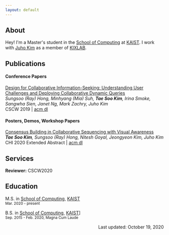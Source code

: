 ```yaml
---
layout: default
---
```


## About

Hey! I'm a Master's student in the [School of Computing](https://cs.kaist.ac.kr/) at [KAIST](https://www.kaist.ac.kr/). I work with [Juho Kim](https://juhokim.com/) as a member of [KIXLAB](https://www.kixlab.org/).

## Publications

#### Conference Papers

[Design for Collaborative Information-Seeking: Understanding User Challenges and Deploying Collaborative Dynamic Queries](https://kixlab.github.io/website-files/2019/cscw2019-ComeTogether-paper.pdf)  
_Sungsoo (Ray) Hong, Minhyang (Mia) Suh, **Tae Soo Kim**, Irina Smoke, Sangwha Sien, Janet Ng, Mark Zachry, Juho Kim_  
CSCW 2019 | [acm dl](https://dl.acm.org/doi/10.1145/3359208)

#### Posters, Demos, Workshop Papers

[Consensus Building in Collaborative Sequencing with Visual Awareness](https://kixlab.github.io/website-files/2020/chi2020-lbw-CoSeq-paper.pdf)  
_**Tae Soo Kim**, Sungsoo (Ray) Hong, Nitesh Goyal, Jeongyeon Kim, Juho Kim_  
CHI 2020 Extended Abstract | [acm dl](https://dl.acm.org/doi/10.1145/3334480.3382906)

## Services

**Reviewer:** CSCW2020

## Education

M.S. in [School of Computing](https://cs.kaist.ac.kr/), [KAIST](https://www.kaist.ac.kr/)  
<sup>Mar. 2020 - present</sup>

B.S. in [School of Computing](https://cs.kaist.ac.kr/), [KAIST](https://www.kaist.ac.kr/)]  
<sup>Sep. 2015 - Feb. 2020, Magna Cum Laude</sup>


<div style="text-align: right"> Last updated: October 19, 2020 </div>
